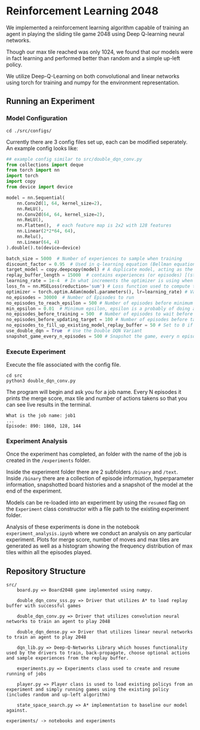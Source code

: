# Reinforcement Learning 2048

We implemented a reinforcement learning algorithm capable of training an agent in playing the sliding tile game 2048 using Deep Q-learning neural networks.

Though our max tile reached was only 1024, we found that our models were in fact learning and performed better than random and a simple up-left policy.

We utilize Deep-Q-Learning on both convolutional and linear networks using torch for training and numpy for the environment representation.

## Running an Experiment

### Model Configuration
```
cd ./src/configs/
```

Currently there are 3 config files set up, each can be modified seperately. An example config looks like:
```python
## example config similar to src/double_dqn_conv.py
from collections import deque
from torch import nn
import torch
import copy
from device import device

model = nn.Sequential(
    nn.Conv2d(1, 64, kernel_size=2),
    nn.ReLU(),
    nn.Conv2d(64, 64, kernel_size=2),
    nn.ReLU(),
    nn.Flatten(),  # each feature map is 2x2 with 128 features
    nn.Linear(2*2*64, 64),
    nn.Relu(),
    nn.Linear(64, 4)
).double().to(device=device)

batch_size = 5000  # Number of experiences to sample when training
discount_factor = 0.95  # Used in q-learning equation (Bellman equation) to determine how much of the future rewards to apply to the current Q-values
target_model = copy.deepcopy(model) # A duplicate model, acting as the target model, it is updated at set intervals to compute loss
replay_buffer_length = 15000  # contains experiences (or episodes) [(state, action, reward, next_state, done),...]
learning_rate = 1e-4  # In what increments the optimizer is using when doing gradient descent
loss_fn = nn.MSELoss(reduction='sum') # Loss function used to compute the loss values
optimizer = torch.optim.Adam(model.parameters(), lr=learning_rate) # Variant of SGD
no_episodes = 30000  # Number of Episodes to run
no_episodes_to_reach_epsilon = 500 # Number of episodes before minimum epsilon is always used
min_epsilon = 0.01  # Minimum epsilon, epsilon is a probably of doing a random action instead of using the model's predicted best action
no_episodes_before_training = 500  # Number of episodes to wait before waiting
no_episodes_before_updating_target = 100 # Number of episodes before target model is updated and clones the online model
no_episodes_to_fill_up_existing_model_replay_buffer = 50 # Set to 0 if you want to not fill up the replay buffer.
use_double_dqn = True  # Use the Double DQN Variant
snapshot_game_every_n_episodes = 500 # Snapshot the game, every n episodes so that playback of games is possible.
```

### Execute Experiment
Execute the file associated with the config file.
```
cd src
python3 double_dqn_conv.py
```

The program will begin and ask you for a job name. Every N episodes it prints the merge score, max tile and number of actions takens so that you can see live results in the terminal.
```
What is the job name: job1
...
Episode: 890: 1860, 128, 144
```

### Experiment Analysis
Once the experiment has completed, an folder with the name of the job is created in the `/experiments` folder.

Inside the experiment folder there are 2 subfolders `/binary` and `/text`. Inside `/binary` there are a collection of episode information, hyperparameter information, snapshotted board histories and a snapshot of the model at the end of the experiment.

Models can be re-loaded into an experiment by using the `resumed` flag on the `Experiment` class constructor with a file path to the existing experiment folder.

Analysis of these experiments is done in the notebook `experiment_analysis.ipynb` where we conduct an analysis on any particular experiment. Plots for merge score, number of moves and max tiles are generated as well as a histogram showing the frequency distribution of max tiles within all the episodes played.

## Repository Structure
```
src/
    board.py => Board2048 game implemented using numpy.

    double_dqn_conv_sss.py => Driver that utilizes A* to load replay buffer with successful games

    double_dqn_conv.py => Driver that utilizes convolution neural networks to train an agent to play 2048

    double_dqn_dense.py => Driver that utilizes linear neural networks to train an agent to play 2048

    dqn_lib.py => Deep-Q-Networks Library which houses functionality used by the drivers to train, back-propagate, choose optional actions and sample experiences from the replay buffer.

    experiments.py => Experiments class used to create and resume running of jobs

    player.py => Player class is used to load existing policys from an experiment and simply running games using the existing policy (includes random and up-left algorithm)

    state_space_search.py => A* implementation to baseline our model against.

experiments/ -> notebooks and experiments
```
